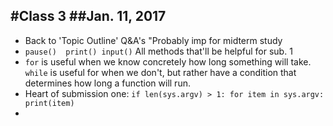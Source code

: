 #Class 3
##Jan. 11, 2017
-----------


- Back to 'Topic Outline' Q&A's  "Probably imp for midterm study
- `pause()  print() input()` All methods that'll be helpful for sub. 1 
- `for` is useful when we know concretely how long something will take.
  `while` is useful for when we don't, but rather have a condition that determines how      long a function will run.
- Heart of submission one: ```
                           if len(sys.argv) > 1:
                              for item in sys.argv:
                                print(item)
                           ```
- 
